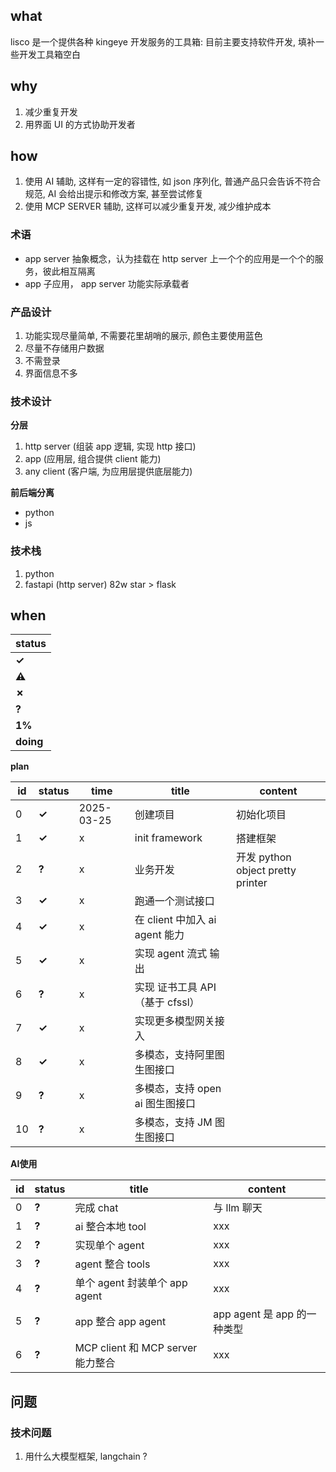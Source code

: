 ## what

lisco 是一个提供各种 kingeye 开发服务的工具箱:
目前主要支持软件开发, 填补一些开发工具箱空白 

## why

1. 减少重复开发
2. 用界面 UI 的方式协助开发者

## how

1. 使用 AI 辅助, 这样有一定的容错性, 如 json 序列化, 普通产品只会告诉不符合规范, AI 会给出提示和修改方案, 甚至尝试修复
2. 使用 MCP SERVER 辅助, 这样可以减少重复开发, 减少维护成本

### 术语

- app server 抽象概念，认为挂载在 http server 上一个个的应用是一个个的服务，彼此相互隔离
- app 子应用， app server 功能实际承载者


### 产品设计

1. 功能实现尽量简单, 不需要花里胡哨的展示, 颜色主要使用蓝色
2. 尽量不存储用户数据
3. 不需登录
4. 界面信息不多

### 技术设计

**分层**
1. http server (组装 app 逻辑, 实现 http 接口)
2. app  (应用层, 组合提供 client 能力) 
3. any  client (客户端, 为应用层提供底层能力)

**前后端分离**
- python
- js

### 技术栈

1. python
2. fastapi (http server) 82w star > flask

## when

| status    | 
|-----------|
| **✓**     |  
| **⚠**     |  
| **✗**     |
| **?**     |
| **1%**    |
| **doing** |


**plan**

| id | status | time       | title                    | content                         |
|----|--------|------------|--------------------------|---------------------------------|
| 0  | **✓**  | 2025-03-25 | 创建项目                     | 初始化项目                           |
| 1  | **✓**  | x          | init framework           | 搭建框架                            |
| 2  | **?**  | x          | 业务开发                     | 开发 python object pretty printer |
| 3  | **✓**  | x          | 跑通一个测试接口                 |                                 |
| 4  | **✓**  | x          | 在 client 中加入 ai agent 能力 |                                 |
| 5  | **✓**  | x          | 实现 agent 流式 输出           |                                 |
| 6  | **?**  | x          | 实现 证书工具 API （基于 cfssl）   |                                 |
| 7  | **✓**  | x          | 实现更多模型网关接入               |                                 |
| 8  | **✓**  | x          | 多模态，支持阿里图生图接口            |                                 |
| 9  | **?**  | x          | 多模态，支持 open ai 图生图接口     |                                 |
| 10 | **?**  | x          | 多模态，支持 JM 图生图接口          |                                 |


**AI使用**

| id | status | title                        | content               |
|----|--------|------------------------------|-----------------------|
| 0  | **?**  | 完成 chat                      | 与 llm 聊天              |
| 1  | **?**  | ai 整合本地 tool                 | xxx                   |
| 2  | **?**  | 实现单个 agent                   | xxx                   |
| 3  | **?**  | agent 整合 tools               | xxx                   |
| 4  | **?**  | 单个 agent 封装单个 app agent      | xxx                   |
| 5  | **?**  | app 整合 app agent             | app agent 是 app 的一种类型 |
| 6  | **?**  | MCP client 和 MCP server 能力整合 | xxx                   |



## 问题


### 技术问题

1. 用什么大模型框架, langchain ? 


